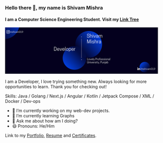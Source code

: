 ### Hello there 👋, my name is Shivam Mishra
#### I am a Computer Science Engineering Student. Visit my [Link Tree](https://linktr.ee/mshivam019)
![I am a Computer Science Engineering Student.](https://raw.githubusercontent.com/mshivam019/mshivam019/master/Banner.png)

I am a Developer, I love trying something new. Always looking for more opportunities to learn. Thank you for checking out!

Skills: Java / Golang / Next.js / Angular / Kotlin / Jetpack Compose / XML / Docker / Dev-ops

- 🔭 I’m currently working on my web-dev projects. 
- 🌱 I’m currently learning Graphs 
- 💬 Ask me about how am I doing? 
- 😄 Pronouns: He/Him  


Link to my [Portfolio](https://mshivam019.vercel.app), [Resume](https://drive.google.com/file/d/1aVHDpp9r0Ueh1fbjUgI9Lwi51pHo9UtV/view) and [Certificates](https://drive.google.com/drive/folders/1q0KZSNVHhTny67mdtN_LUV7pMb8y6T3O?usp=sharing).


